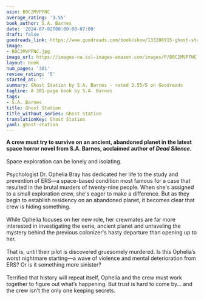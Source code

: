```yaml
---
asin: B0C2MVPFNC
average_rating: '3.55'
book_author: S.A. Barnes
date: '2024-07-02T00:00:00-07:00'
draft: false
goodreads_link: https://www.goodreads.com/book/show/133286915-ghost-station
image:
- B0C2MVPFNC.jpg
image_url: https://images-na.ssl-images-amazon.com/images/P/B0C2MVPFNC.01._SCLZZZZZZZ.jpg
layout: book
num_pages: '381'
review_rating: '5'
started_at: ''
summary: Ghost Station by S.A. Barnes - rated 3.55/5 on Goodreads
tagline: A 381-page book by S.A. Barnes
tags:
- S.A. Barnes
title: Ghost Station
title_without_series: Ghost Station
translationKey: Ghost Station
yaml: ghost-station
---
```


<b>A crew must try to survive on an ancient, abandoned planet in the latest space horror novel from S.A. Barnes, acclaimed author of <i>Dead Silence</i>.</b><br /><br />Space exploration can be lonely and isolating.<br /><br />Psychologist Dr. Ophelia Bray has dedicated her life to the study and prevention of ERS—a space-based condition most famous for a case that resulted in the brutal murders of twenty-nine people. When she's assigned to a small exploration crew, she's eager to make a difference. But as they begin to establish residency on an abandoned planet, it becomes clear that crew is hiding something.<br /><br />While Ophelia focuses on her new role, her crewmates are far more interested in investigating the eerie, ancient planet and unraveling the mystery behind the previous colonizer's hasty departure than opening up to her.<br /><br />That is, until their pilot is discovered gruesomely murdered. Is this Ophelia’s worst nightmare starting—a wave of violence and mental deterioration from ERS? Or is it something more sinister?<br /><br />Terrified that history will repeat itself, Ophelia and the crew must work together to figure out what’s happening. But trust is hard to come by… and the crew isn’t the only one keeping secrets.